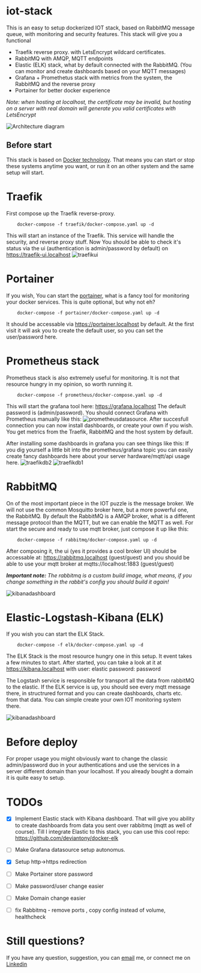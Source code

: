 # iot-stack
This is an easy to setup dockerized IOT stack, based on RabbitMQ message queue, with monitoring and security features.
This stack will give you a functional
- Traefik reverse proxy. with LetsEncrypt wildcard certificates.
- RabbitMQ with AMQP, MQTT endpoints
- Elastic (ELK) stack, what by default connected with the RabbitMQ. (You can monitor and create dashboards based on your MQTT messages)
- Grafana + Promethetus stack with metrics from the system, the RabbitMQ and the reverse proxy
- Portainer for better docker experience

_Note: when hosting at localhost, the certificate may be invalid, but hosting on a server with real domain will generate you valid certificates with LetsEncrypt_

![Architecture diagram](data/architecture.png)

## Before start
This stack is based on [Docker technology](https://docs.docker.com/). That means you can start or stop these systems anytime you want, or run it on an other system and the same setup will start.


# Traefik
First compose up the Traefik reverse-proxy.

        docker-compose -f traefik/docker-compose.yaml up -d

This will start an instance of the Traefik. This service will handle the security, and reverse proxy stuff. Now You should be able to check it's status via the ui (authentication is admin/password by default) on https://traefik-ui.localhost
![traefikui](data/traefikui.PNG)

# Portainer
If you wish, You can start the [portainer](https://www.portainer.io/), what is a fancy tool for monitoring your docker services. This is quite optional, but why not eh?

        docker-compose -f portainer/docker-compose.yaml up -d
        
It should be accessable via https://portainer.localhost by default. At the first visit it will ask you to create the default user, so you can set the user/password here.

# Prometheus stack
Prometheus stack is also extremely useful for monitoring. It is not that resource hungry in my opinion, so worth running it. 

        docker-compose -f prometheus/docker-compose.yaml up -d
        
This will start the grafana tool here: https://grafana.localhost The default password is (admin/password).
You should connect Grafana with Prometheus manually like this: ![prometheusdatasource](data/prometheusdatasource.PNG).
After succesfull connection you can now install dashboards, or create your own if you wish. You get metrics from the Traefik, RabbitMQ and the host system by default.

After installing some dashboards in grafana you can see things like this:
If you dig yourself a little bit into the prometheus/grafana topic you can easily create fancy dashboards here about your server hardware/mqtt/api usage here.
![traefikdb2](data/traefikdb2.PNG)
![traefikdb1](data/traefikdb1.PNG)

# RabbitMQ
On of the most important piece in the IOT puzzle is the message broker. We will not use the common Mosquitto broker here, but a more powerful one, the RabbitMQ. By default the RabbitMQ is a AMQP broker, what is a different message protocol than the MQTT, but we can enable the MQTT as well. For start the secure and ready to use mqtt broker, just compose it up like this:

        docker-compose -f rabbitmq/docker-compose.yaml up -d
        
After composing it, the ui (yes it provides a cool broker UI) should be accessable at: https://rabbitmq.localhost (guest/guest) and you should be able to use your mqtt broker at mqtts://localhost:1883 (guest/guest)

___Important note:___ _The rabbitmq is a custom build image, what means, if you change something in the rabbit's config you should build it again!_

![kibanadashboard](data/rabbit_dashboard.png)

# Elastic-Logstash-Kibana (ELK)
If you wish you can start the ELK Stack.

        docker-compose -f elk/docker-compose.yaml up -d

The ELK Stack is the most resource hungry one in this setup. It event takes a few minutes to start. After started, you can take a look at it at https://kibana.localhost with user: elastic password: password

The Logstash service is responsible for transport all the data from rabbitMQ to the elastic. If the ELK service is up, you should see every mqtt message there, in structrured format and you can create dashboards, charts etc. from that data. You can simple create your own IOT monitoring system there.

![kibanadashboard](data/kibana_dashboard.png)

# Before deploy
For proper usage you might obviously want to change the classic admin/password duo in your authentications and use the services in a server different domain than your localhost. If you already bought a domain it is quite easy to setup.
<!-- |Service|Password location|url location|Note|
|---|---|---|---|
|Traefik|traefik/configuration/traefik.toml|traefik/configuration/traefik.toml|
|RabbitMQ-broker|rabbitmq/environment/rabbitmq/rabbitmq.conf|You can only change the port on the traefik|Do not forget to build the image again!|
|RabbitMQ-ui|rabbitmq/docker-compose.yaml|rabbitmq/docker-compose.yaml|
|Prometheus|prometheus/docker-compose.yaml|prometheus/docker-compose.yaml|
|ELK-Kibana|elk/docker-compose.yaml|elk/docker-compose.yaml|
|Portainer|Will ask when first visited|Portainer/docker-compose.yaml|When restart by any reason, it will ask for password again. That's quite dangerous! TODO| -->

# TODOs
- [x] Implement Elastic stack with Kibana dashboard. That will give you ability to create dashboards from data you sent over rabbitmq (mqtt as well of course). Till I integrate Elastic to this stack, you can use this cool repo: https://github.com/deviantony/docker-elk
- [ ] Make Grafana datasource setup autonomus.
- [x] Setup http->https redirection
- [ ] Make Portainer store password
- [ ] Make password/user change easier
- [ ] Make Domain change easier

- [ ] fix Rabbitmq - remove ports , copy config instead of volume, healthcheck

# Still questions?
If you have any question, suggestion, you can [email](mallar.david@gmail.com) me, or connect me on [Linkedin](https://www.linkedin.com/in/david-j-mallar)